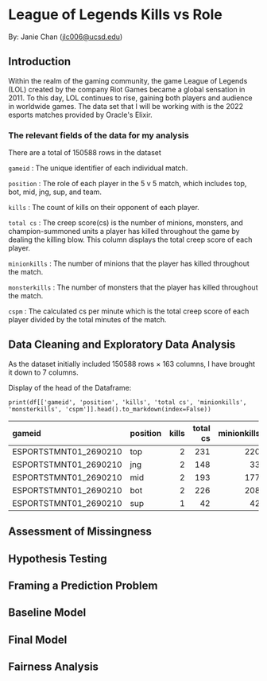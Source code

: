 # League of Legends Kills vs Role
By: Janie Chan (jlc006@ucsd.edu)

## Introduction
Within the realm of the gaming community, the game League of Legends (LOL) created by the company Riot Games became a global sensation in 2011. To this day, LOL continues to rise, gaining both players and audience in worldwide games. The data set that I will be working with is the 2022 esports matches provided by Oracle's Elixir.

### The relevant fields of the data for my analysis
There are a total of 150588 rows in the dataset

`gameid`
: The unique identifier of each individual match.

`position`
: The role of each player in the 5 v 5 match, which includes top, bot, mid, jng, sup, and team.

`kills`
: The count of kills on their opponent of each player.

`total cs`
: The creep score(cs) is the number of minions, monsters, and champion-summoned units a player has killed throughout the game by dealing the killing blow. This column displays the total creep score of each player.

`minionkills`
: The number of minions that the player has killed throughout the match.

`monsterkills`
: The number of monsters that the player has killed throughout the match.

`cspm`
: The calculated cs per minute which is the total creep score of each player divided by the total minutes of the match.

## Data Cleaning and Exploratory Data Analysis
As the dataset initially included 150588 rows × 163 columns, I have brought it down to 7 columns. 

Display of the head of the Dataframe:

`print(df[['gameid', 'position', 'kills', 'total cs', 'minionkills', 'monsterkills', 'cspm']].head().to_markdown(index=False))`

| gameid                | position   |   kills |   total cs |   minionkills |   monsterkills |   cspm |
|:----------------------|:-----------|--------:|-----------:|--------------:|---------------:|-------:|
| ESPORTSTMNT01_2690210 | top        |       2 |        231 |           220 |             11 | 8.0911 |
| ESPORTSTMNT01_2690210 | jng        |       2 |        148 |            33 |            115 | 5.1839 |
| ESPORTSTMNT01_2690210 | mid        |       2 |        193 |           177 |             16 | 6.7601 |
| ESPORTSTMNT01_2690210 | bot        |       2 |        226 |           208 |             18 | 7.9159 |
| ESPORTSTMNT01_2690210 | sup        |       1 |         42 |            42 |              0 | 1.4711 |



## Assessment of Missingness

## Hypothesis Testing
## Framing a Prediction Problem
## Baseline Model
## Final Model
## Fairness Analysis
